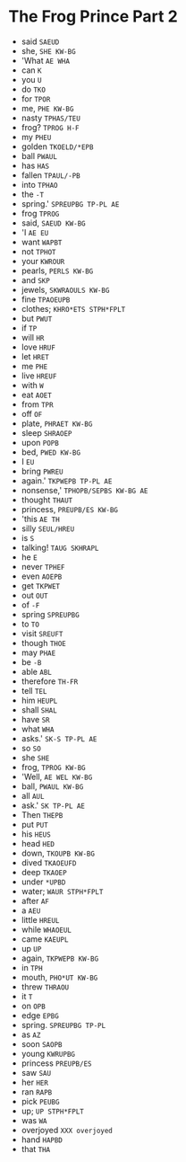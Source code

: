 # The Frog Prince Part 2

* said `SAEUD`
* she, `SHE KW-BG`
* 'What `AE WHA`
* can `K`
* you `U`
* do `TKO`
* for `TPOR`
* me, `PHE KW-BG`
* nasty `TPHAS/TEU`
* frog? `TPROG H-F`
* my `PHEU`
* golden `TKOELD/*EPB`
* ball `PWAUL`
* has `HAS`
* fallen `TPAUL/-PB`
* into `TPHAO`
* the `-T`
* spring.' `SPREUPBG TP-PL AE`
* frog `TPROG`
* said, `SAEUD KW-BG`
* 'I `AE EU`
* want `WAPBT`
* not `TPHOT`
* your `KWROUR`
* pearls, `PERLS KW-BG`
* and `SKP`
* jewels, `SKWRAOULS KW-BG`
* fine `TPAOEUPB`
* clothes; `KHRO*ETS STPH*FPLT`
* but `PWUT`
* if `TP`
* will `HR`
* love `HRUF`
* let `HRET`
* me `PHE`
* live `HREUF`
* with `W`
* eat `AOET`
* from `TPR`
* off `OF`
* plate, `PHRAET KW-BG`
* sleep `SHRAOEP`
* upon `POPB`
* bed, `PWED KW-BG`
* I `EU`
* bring `PWREU`
* again.' `TKPWEPB TP-PL AE`
* nonsense,' `TPHOPB/SEPBS KW-BG AE`
* thought `THAUT`
* princess, `PREUPB/ES KW-BG`
* 'this `AE TH`
* silly `SEUL/HREU`
* is `S`
* talking! `TAUG SKHRAPL`
* he `E`
* never `TPHEF`
* even `AOEPB`
* get `TKPWET`
* out `OUT`
* of `-F`
* spring `SPREUPBG`
* to `TO`
* visit `SREUFT`
* though `THOE`
* may `PHAE`
* be `-B`
* able `ABL`
* therefore `TH-FR`
* tell `TEL`
* him `HEUPL`
* shall `SHAL`
* have `SR`
* what `WHA`
* asks.' `SK-S TP-PL AE`
* so `SO`
* she `SHE`
* frog, `TPROG KW-BG`
* 'Well, `AE WEL KW-BG`
* ball, `PWAUL KW-BG`
* all `AUL`
* ask.' `SK TP-PL AE`
* Then `THEPB`
* put `PUT`
* his `HEUS`
* head `HED`
* down, `TKOUPB KW-BG`
* dived `TKAOEUFD`
* deep `TKAOEP`
* under `*UPBD`
* water; `WAUR STPH*FPLT`
* after `AF`
* a `AEU`
* little `HREUL`
* while `WHAOEUL`
* came `KAEUPL`
* up `UP`
* again, `TKPWEPB KW-BG`
* in `TPH`
* mouth, `PHO*UT KW-BG`
* threw `THRAOU`
* it `T`
* on `OPB`
* edge `EPBG`
* spring. `SPREUPBG TP-PL`
* as `AZ`
* soon `SAOPB`
* young `KWRUPBG`
* princess `PREUPB/ES`
* saw `SAU`
* her `HER`
* ran `RAPB`
* pick `PEUBG`
* up; `UP STPH*FPLT`
* was `WA`
* overjoyed `XXX overjoyed`
* hand `HAPBD`
* that `THA`
